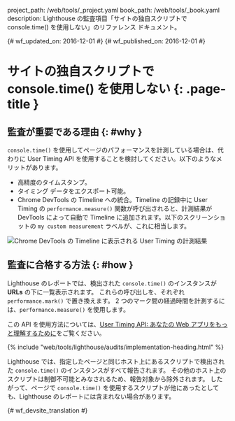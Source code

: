 project_path: /web/tools/_project.yaml
book_path: /web/tools/_book.yaml
description: Lighthouse の監査項目「サイトの独自スクリプトで console.time() を使用しない」のリファレンス ドキュメント。

{# wf_updated_on: 2016-12-01 #}
{# wf_published_on: 2016-12-01 #}

#  サイトの独自スクリプトで console.time() を使用しない {: .page-title }

##  監査が重要である理由 {: #why }

`console.time()` を使用してページのパフォーマンスを計測している場合は、代わりに User Timing API
を使用することを検討してください。以下のようなメリットがあります。

* 高精度のタイムスタンプ。
* タイミング データをエクスポート可能。
* Chrome DevTools の Timeline への統合。Timeline の記録中に User Timing の
`performance.measure()` 関数が呼び出されると、計測結果が DevTools
によって自動で Timeline に追加されます。以下のスクリーンショットの `my custom measurement` ラベルが、これに相当します。


![Chrome DevTools の Timeline に表示される User Timing の計測結果][timeline]

[timeline]: /web/tools/lighthouse/images/user-timing-measurement-in-devtools.png

##  監査に合格する方法 {: #how }

Lighthouse のレポートでは、検出された `console.time()` のインスタンスが **URLs** の下に一覧表示されます。
これらの呼び出しを、それぞれ `performance.mark()` で置き換えます。
2 つのマーク間の経過時間を計測するには、`performance.measure()`
を使用します。

この API を使用方法については、[User Timing API: あなたの Web アプリをもっと理解するために][html5rocks]をご覧ください。


[html5rocks]: https://www.html5rocks.com/en/tutorials/webperformance/usertiming/

{% include "web/tools/lighthouse/audits/implementation-heading.html" %}

Lighthouse では、指定したページと同じホスト上にあるスクリプトで検出された `console.time()` のインスタンスがすべて報告されます。
その他のホスト上のスクリプトは制御不可能とみなされるため、報告対象から除外されます。
したがって、ページで `console.time()` を使用するスクリプトが他にあったとしても、Lighthouse のレポートには含まれない場合があります。



{# wf_devsite_translation #}
